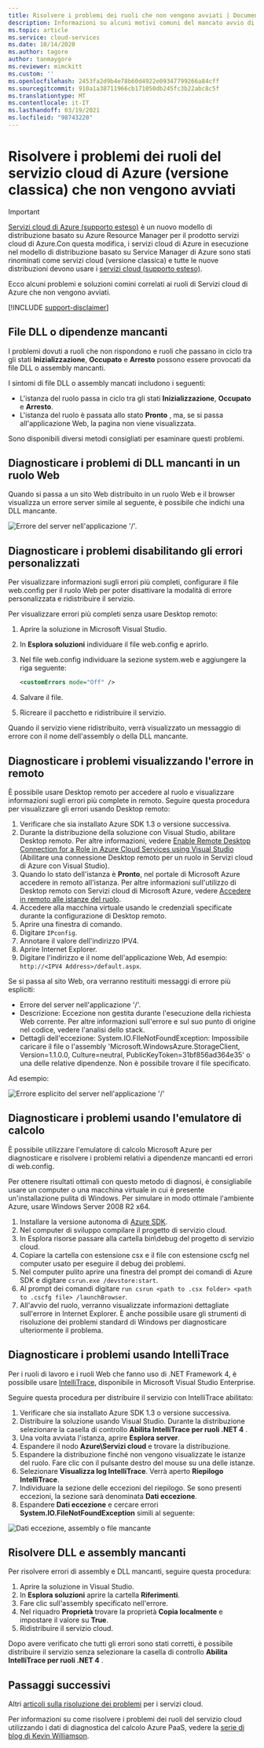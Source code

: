 ```yaml
---
title: Risolvere i problemi dei ruoli che non vengono avviati | Documentazione Microsoft
description: Informazioni su alcuni motivi comuni del mancato avvio di un ruolo del servizio cloud. Include anche soluzioni per questi problemi.
ms.topic: article
ms.service: cloud-services
ms.date: 10/14/2020
ms.author: tagore
author: tanmaygore
ms.reviewer: mimckitt
ms.custom: ''
ms.openlocfilehash: 2453fa2d9b4e78b60d4922e09347799266a84cff
ms.sourcegitcommit: 910a1a38711966cb171050db245fc3b22abc8c5f
ms.translationtype: MT
ms.contentlocale: it-IT
ms.lasthandoff: 03/19/2021
ms.locfileid: "98743220"
---
```

# <a name="troubleshoot-azure-cloud-service-classic-roles-that-fail-to-start"></a>Risolvere i problemi dei ruoli del servizio cloud di Azure (versione classica) che non vengono avviati

> [!IMPORTANT]
> [Servizi cloud di Azure (supporto esteso)](../cloud-services-extended-support/overview.md) è un nuovo modello di distribuzione basato su Azure Resource Manager per il prodotto servizi cloud di Azure.Con questa modifica, i servizi cloud di Azure in esecuzione nel modello di distribuzione basato su Service Manager di Azure sono stati rinominati come servizi cloud (versione classica) e tutte le nuove distribuzioni devono usare i [servizi cloud (supporto esteso)](../cloud-services-extended-support/overview.md).

Ecco alcuni problemi e soluzioni comini correlati ai ruoli di Servizi cloud di Azure che non vengono avviati.

[!INCLUDE [support-disclaimer](../../includes/support-disclaimer.md)]

## <a name="missing-dlls-or-dependencies"></a>File DLL o dipendenze mancanti
I problemi dovuti a ruoli che non rispondono e ruoli che passano in ciclo tra gli stati **Inizializzazione**, **Occupato** e **Arresto** possono essere provocati da file DLL o assembly mancanti.

I sintomi di file DLL o assembly mancati includono i seguenti:

* L'istanza del ruolo passa in ciclo tra gli stati **Inizializzazione**, **Occupato** e **Arresto**.
* L'istanza del ruolo è passata allo stato **Pronto** , ma, se si passa all'applicazione Web, la pagina non viene visualizzata.

Sono disponibili diversi metodi consigliati per esaminare questi problemi.

## <a name="diagnose-missing-dll-issues-in-a-web-role"></a>Diagnosticare i problemi di DLL mancanti in un ruolo Web
Quando si passa a un sito Web distribuito in un ruolo Web e il browser visualizza un errore server simile al seguente, è possibile che indichi una DLL mancante.

![Errore del server nell'applicazione '/'.](./media/cloud-services-troubleshoot-roles-that-fail-start/ic503388.png)

## <a name="diagnose-issues-by-turning-off-custom-errors"></a>Diagnosticare i problemi disabilitando gli errori personalizzati
Per visualizzare informazioni sugli errori più completi, configurare il file web.config per il ruolo Web per poter disattivare la modalità di errore personalizzata e ridistribuire il servizio.

Per visualizzare errori più completi senza usare Desktop remoto:

1. Aprire la soluzione in Microsoft Visual Studio.
2. In **Esplora soluzioni** individuare il file web.config e aprirlo.
3. Nel file web.config individuare la sezione system.web e aggiungere la riga seguente:

    ```xml
    <customErrors mode="Off" />
    ```
4. Salvare il file.
5. Ricreare il pacchetto e ridistribuire il servizio.

Quando il servizio viene ridistribuito, verrà visualizzato un messaggio di errore con il nome dell'assembly o della DLL mancante.

## <a name="diagnose-issues-by-viewing-the-error-remotely"></a>Diagnosticare i problemi visualizzando l'errore in remoto
È possibile usare Desktop remoto per accedere al ruolo e visualizzare informazioni sugli errori più complete in remoto. Seguire questa procedura per visualizzare gli errori usando Desktop remoto:

1. Verificare che sia installato Azure SDK 1.3 o versione successiva.
2. Durante la distribuzione della soluzione con Visual Studio, abilitare Desktop remoto. Per altre informazioni, vedere [Enable Remote Desktop Connection for a Role in Azure Cloud Services using Visual Studio](cloud-services-role-enable-remote-desktop-visual-studio.md) (Abilitare una connessione Desktop remoto per un ruolo in Servizi cloud di Azure con Visual Studio).
3. Quando lo stato dell'istanza è **Pronto**, nel portale di Microsoft Azure accedere in remoto all'istanza. Per altre informazioni sull'utilizzo di Desktop remoto con Servizi cloud di Microsoft Azure, vedere [Accedere in remoto alle istanze del ruolo](cloud-services-role-enable-remote-desktop-new-portal.md#remote-into-role-instances).
5. Accedere alla macchina virtuale usando le credenziali specificate durante la configurazione di Desktop remoto.
6. Aprire una finestra di comando.
7. Digitare `IPconfig`.
8. Annotare il valore dell'indirizzo IPV4.
9. Aprire Internet Explorer.
10. Digitare l'indirizzo e il nome dell'applicazione Web, Ad esempio: `http://<IPV4 Address>/default.aspx`.

Se si passa al sito Web, ora verranno restituiti messaggi di errore più espliciti:

* Errore del server nell'applicazione '/'.
* Descrizione: Eccezione non gestita durante l'esecuzione della richiesta Web corrente. Per altre informazioni sull'errore e sul suo punto di origine nel codice, vedere l'analisi dello stack.
* Dettagli dell'eccezione: System.IO.FIleNotFoundException: Impossibile caricare il file o l'assembly 'Microsoft.WindowsAzure.StorageClient, Version=1.1.0.0, Culture=neutral, PublicKeyToken=31bf856ad364e35' o una delle relative dipendenze. Non è possibile trovare il file specificato.

Ad esempio:

![Errore esplicito del server nell'applicazione '/'](./media/cloud-services-troubleshoot-roles-that-fail-start/ic503389.png)

## <a name="diagnose-issues-by-using-the-compute-emulator"></a>Diagnosticare i problemi usando l'emulatore di calcolo
È possibile utilizzare l'emulatore di calcolo Microsoft Azure per diagnosticare e risolvere i problemi relativi a dipendenze mancanti ed errori di web.config.

Per ottenere risultati ottimali con questo metodo di diagnosi, è consigliabile usare un computer o una macchina virtuale in cui è presente un'installazione pulita di Windows. Per simulare in modo ottimale l'ambiente Azure, usare Windows Server 2008 R2 x64.

1. Installare la versione autonoma di [Azure SDK](https://azure.microsoft.com/downloads/).
2. Nel computer di sviluppo compilare il progetto di servizio cloud.
3. In Esplora risorse passare alla cartella bin\debug del progetto di servizio cloud.
4. Copiare la cartella con estensione csx e il file con estensione cscfg nel computer usato per eseguire il debug dei problemi.
5. Nel computer pulito aprire una finestra del prompt dei comandi di Azure SDK e digitare `csrun.exe /devstore:start`.
6. Al prompt dei comandi digitare `run csrun <path to .csx folder> <path to .cscfg file> /launchBrowser`.
7. All'avvio del ruolo, verranno visualizzate informazioni dettagliate sull'errore in Internet Explorer. È anche possibile usare gli strumenti di risoluzione dei problemi standard di Windows per diagnosticare ulteriormente il problema.

## <a name="diagnose-issues-by-using-intellitrace"></a>Diagnosticare i problemi usando IntelliTrace
Per i ruoli di lavoro e i ruoli Web che fanno uso di .NET Framework 4, è possibile usare [IntelliTrace](/visualstudio/debugger/intellitrace), disponibile in Microsoft Visual Studio Enterprise.

Seguire questa procedura per distribuire il servizio con IntelliTrace abilitato:

1. Verificare che sia installato Azure SDK 1.3 o versione successiva.
2. Distribuire la soluzione usando Visual Studio. Durante la distribuzione selezionare la casella di controllo **Abilita IntelliTrace per ruoli .NET 4** .
3. Una volta avviata l'istanza, aprire **Esplora server**.
4. Espandere il nodo **Azure\\Servizi cloud** e trovare la distribuzione.
5. Espandere la distribuzione finché non vengono visualizzate le istanze del ruolo. Fare clic con il pulsante destro del mouse su una delle istanze.
6. Selezionare **Visualizza log IntelliTrace**. Verrà aperto **Riepilogo IntelliTrace**.
7. Individuare la sezione delle eccezioni del riepilogo. Se sono presenti eccezioni, la sezione sarà denominata **Dati eccezione**.
8. Espandere **Dati eccezione** e cercare errori **System.IO.FileNotFoundException** simili al seguente:

![Dati eccezione, assembly o file mancante](./media/cloud-services-troubleshoot-roles-that-fail-start/ic503390.png)

## <a name="address-missing-dlls-and-assemblies"></a>Risolvere DLL e assembly mancanti
Per risolvere errori di assembly e DLL mancanti, seguire questa procedura:

1. Aprire la soluzione in Visual Studio.
2. In **Esplora soluzioni** aprire la cartella **Riferimenti**.
3. Fare clic sull'assembly specificato nell'errore.
4. Nel riquadro **Proprietà** trovare la proprietà **Copia localmente** e impostare il valore su **True**.
5. Ridistribuire il servizio cloud.

Dopo avere verificato che tutti gli errori sono stati corretti, è possibile distribuire il servizio senza selezionare la casella di controllo **Abilita IntelliTrace per ruoli .NET 4** .

## <a name="next-steps"></a>Passaggi successivi
Altri [articoli sulla risoluzione dei problemi](../index.yml?product=cloud-services&tag=top-support-issue) per i servizi cloud.

Per informazioni su come risolvere i problemi dei ruoli del servizio cloud utilizzando i dati di diagnostica del calcolo Azure PaaS, vedere la [serie di blog di Kevin Williamson](/archive/blogs/kwill/windows-azure-paas-compute-diagnostics-data).
